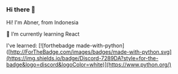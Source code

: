 ### Hi there 👋

<!--
**alvinabner/alvinabner** is a ✨ _special_ ✨ repository because its `README.md` (this file) appears on your GitHub profile.

Here are some ideas to get you started:
-->
Hi! I'm Abner, from Indonesia

🌱 I’m currently learning React

I've learned:
[![forthebadge made-with-python]([http://ForTheBadge.com/images/badges/made-with-python.svg](https://img.shields.io/badge/Discord-7289DA?style=for-the-badge&logo=discord&logoColor=white)](https://www.python.org/)
